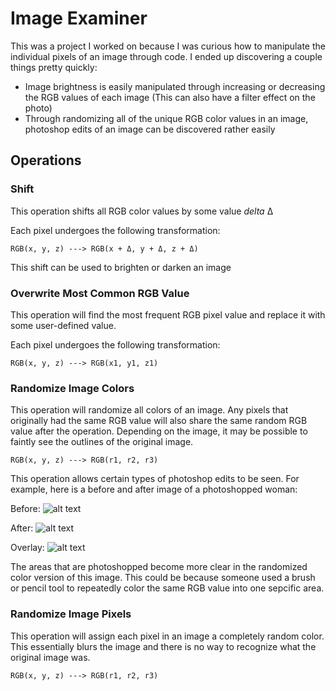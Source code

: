 # Image Examiner

This was a project I worked on because I was curious how to manipulate the individual pixels of an image through code. I ended up discovering a couple things pretty quickly:

- Image brightness is easily manipulated through increasing or decreasing the RGB values of each image (This can also have a filter effect on the photo)
- Through randomizing all of the unique RGB color values in an image, photoshop edits of an image can be discovered rather easily

## Operations

### Shift
This operation shifts all RGB color values by some value *delta* Δ

Each pixel undergoes the following transformation:
	
	RGB(x, y, z) ---> RGB(x + Δ, y + Δ, z + Δ)

This shift can be used to brighten or darken an image

### Overwrite Most Common RGB Value
This operation will find the most frequent RGB pixel value and replace it with some user-defined value.

Each pixel undergoes the following transformation:
	
	RGB(x, y, z) ---> RGB(x1, y1, z1)

### Randomize Image Colors
This operation will randomize all colors of an image. Any pixels that originally had the same RGB value will also share the same random RGB value after the operation. Depending on the image, it may be possible to faintly see the outlines of the original image.

	RGB(x, y, z) ---> RGB(r1, r2, r3)

This operation allows certain types of photoshop edits to be seen. For example, here is a before and after image of a photoshopped woman:

Before:
![alt text](https://i.imgur.com/C0Doq7V.png)

After:
![alt text](https://i.imgur.com/GxspuqZ.png)

Overlay:
![alt text](https://i.imgur.com/ZZ2H9PB.png)

The areas that are photoshopped become more clear in the randomized color version of this image. This could be because someone used a brush or pencil tool to repeatedly color the same RGB value into one sepcific area.

### Randomize Image Pixels

This operation will assign each pixel in an image a completely random color. This essentially blurs the image and there is no way to recognize what the original image was.

	RGB(x, y, z) ---> RGB(r1, r2, r3)
